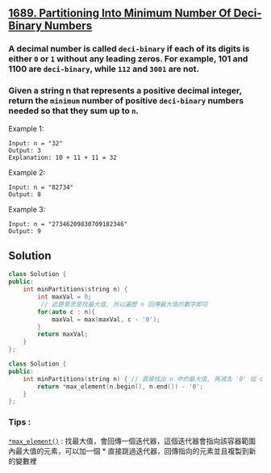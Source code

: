 ## [1689. Partitioning Into Minimum Number Of Deci-Binary Numbers](https://leetcode.com/problems/partitioning-into-minimum-number-of-deci-binary-numbers/)

### A decimal number is called `deci-binary` if each of its digits is either `0` or `1` without any leading zeros. For example, 101 and 1100 are `deci-binary`, while `112` and `3001` are not.
### Given a string n that represents a positive decimal integer, return the `minimum` number of positive `deci-binary` numbers needed so that they sum up to `n`.

 
Example 1:
```
Input: n = "32"
Output: 3
Explanation: 10 + 11 + 11 = 32
```

Example 2:
```
Input: n = "82734"
Output: 8
```

Example 3:
```
Input: n = "27346209830709182346"
Output: 9
```


## Solution
```c++
class Solution {
public:
    int minPartitions(string n) {
        int maxVal = 0;
         // 此題意思是找最大值, 所以遍歷 n 回傳最大值的數字即可
        for(auto c : n){
            maxVal = max(maxVal, c - '0');
        }
        return maxVal;
    }
};
```

```c++
class Solution {
public:
    int minPartitions(string n) { // 直接找出 n 中的最大值, 再減去 '0' 從 char 轉成 int 回傳
        return *max_element(n.begin(), n.end()) - '0';
    }
};
```

### Tips : 

[`*max_element()`](https://shengyu7697.github.io/std-max_element/) : 找最大值，會回傳一個迭代器，這個迭代器會指向該容器範圍內最大值的元素，可以加一個 * 直接跳過迭代器，回傳指向的元素並且複製到新的變數裡
